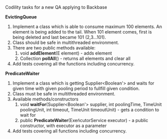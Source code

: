 Codility tasks for a new QA applying to Backbase

**EvictingQueue**
1) Implement a class which is able to consume maximum 100 elements. An element is being added to the tail. When 101 element comes, first is being deleted and last became 101 (2,3...101).
2) Class should be safe in multithreaded environment.
3) There are two public methods available:
   1) void **addElement**(E element) - adds element
   2) Collection<E> **pollAll**() - returns all elements and clear all
4) Add tests covering all the functions including concurrency.

**PredicateWaiter**
1) Implement a class which is getting Supplier<Boolean'> and waits for given time with given pooling period to fullfill given condition.
2) Class must be safe in multithreaded environment.
3) Available methods/constructors
   1) void **waitFor**(Supplier<Boolean'> supplier, int poolingTime, TimeUnit poolingUnit, int timeout,
      TimeUnit timeoutUnit)  - gets a condition to wait for
   2) public **PredicateWaiter**(ExeńcutorService executor) - a public constructor, with executor as a parameter
4) Add tests covering all functions including concurrency.


